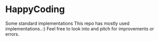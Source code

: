 # HappyCoding
Some standard implementations
This repo has mostly used implementations..:) Feel free to look into and pitch for improvements or errors.

